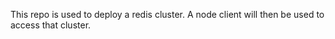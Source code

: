This repo is used to deploy a redis cluster.
A node client will then be used to access that cluster.